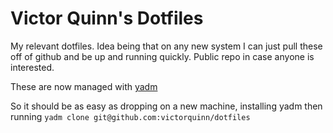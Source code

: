 Victor Quinn's Dotfiles
=======================

My relevant dotfiles. Idea being that on any new system I can just pull these off of github and be up and running quickly. Public repo in case anyone is interested.

These are now managed with [yadm](https://yadm.io/)

So it should be as easy as dropping on a new machine, installing yadm then running `yadm clone git@github.com:victorquinn/dotfiles`
